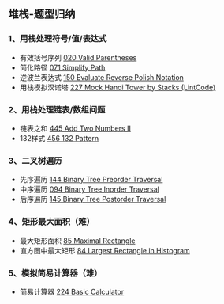## 堆栈-题型归纳

### 1、用栈处理符号/值/表达式

  - 有效括号序列 [020 Valid Parentheses]()
  - 简化路径 [071 Simplify Path]()
  - 逆波兰表达式 [150 Evaluate Reverse Polish Notation](https://github.com/LUCY78765580/Day-Day-Leetcode/blob/master/C/stack/150_Evaluate%20Reverse%20Polish%20Notation.md)
  - 用栈模拟汉诺塔 [227 Mock Hanoi Tower by Stacks (LintCode) ]()


### 2、用栈处理链表/数组问题

  - 链表之和 [445 Add Two Numbers II]()
  - 132样式 [456 132 Pattern]()


### 3、二叉树遍历

  - 先序遍历 [144  Binary Tree Preorder Traversal]()
  - 中序遍历 [094  Binary Tree Inorder Traversal]()
  - 后序遍历 [145  Binary Tree Postorder Traversal]()


### 4、矩形最大面积（难）

  - 最大矩形面积 [85 Maximal Rectangle]()
  - 直方图中最大矩形 [84 Largest Rectangle in Histogram]()

### 5、模拟简易计算器（难）

  - 简易计算器 [224 Basic Calculator]()





